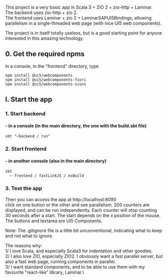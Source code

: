 This project is a very basic app in Scala 3 + ZIO 2 + zio-http + Laminar.\
The backend uses zio-http + zio 2.\
The frontend uses Laminar + zio 2 + LaminarSAPUI5Bindings, allowing parallelism in a single-threaded web page (with nice UI5 web components).

The project is in itself totally useless, but is a good starting point for anyone interested in this amazing technology.

## 0. Get the required npms
In a console, in the "frontend" directory, type
```shell
npm install @ui5/webcomponents
npm install @ui5/webcomponents-fiori
npm install @ui5/webcomponents-icons
```

## I. Start the app

### 1. Start backend

#### - in a console (in the main directory, the one with the build.sbt file)

```shell
sbt "~backend / run"
```

### 2. Start frontend

#### - in another console (also in the main directory)

```shell
sbt
  ~ frontend / fastLinkJS / esBuild
```

### 3. Test the app

Then you can access the app at http://localhost:8090 \
click on one button or the other and see parallelism.
200 counters are displayed, and can be run independently. Each counter will stop counting 30 seconds after a start.
The start depends on the x position of the mouse.
The buttons and textarea are UI5 Components.


Note: The .gitignore file is a little bit unconventional, indicating what to keep and not what to ignore.

The reasons why:\
1/ I love Scala, and especially Scala3 for indentation and other goodies.\
2/ I also love ZIO, especially ZIO2. I obviously want a fast parallel server, but also a fast web page, running components in parallel.\
3/ I want standard components, and to be able to use them with my favourite "react-like" library, Laminar.\




